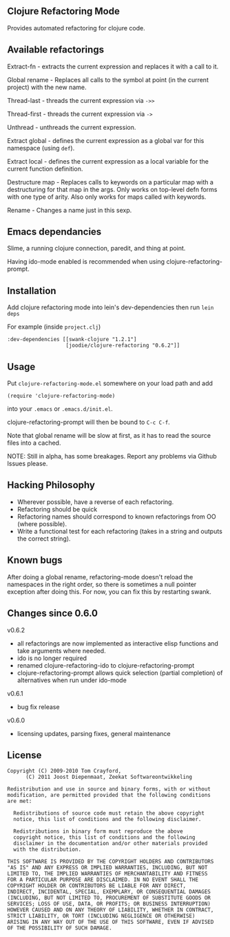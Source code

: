 Clojure Refactoring Mode
------------------------

Provides automated refactoring for clojure code.

Available refactorings
----------------------

Extract-fn - extracts the current expression and replaces it with a
call to it.

Global rename - Replaces all calls to the symbol at point (in the
current project) with the new name.

Thread-last - threads the current expression via `->>`

Thread-first - threads the current expression via `->`

Unthread - unthreads the current expression.

Extract global - defines the current expression as a global var for
this namespace (using `def`).

Extract local - defines the current expression as a local variable for
the current function definition.

Destructure map - Replaces calls to keywords on a particular map with
a destructuring for that map in the args. Only works on top-level defn
forms with one type of arity. Also only works for maps called with
keywords.

Rename - Changes a name just in this sexp.

Emacs dependancies
---
Slime, a running clojure connection, paredit, and thing at point.

Having ido-mode enabled is recommended when using 
clojure-refactoring-prompt.

Installation
---

Add clojure refactoring mode into lein's dev-dependencies then run
`lein deps`

For example (inside `project.clj`)

    :dev-dependencies [[swank-clojure "1.2.1"]
                       [joodie/clojure-refactoring "0.6.2"]]

Usage
---

Put `clojure-refactoring-mode.el` somewhere on your load path and add

    (require 'clojure-refactoring-mode)

into your `.emacs` or `.emacs.d/init.el`.

clojure-refactoring-prompt will then be bound to `C-c C-f`.

Note that global rename will be slow at first, as it has to read the
source files into a cached.

NOTE: Still in alpha, has some breakages. Report any problems via
Github Issues please.


Hacking Philosophy
--------------------

 * Wherever possible, have a reverse of each refactoring.
 * Refactoring should be quick
 * Refactoring names should correspond to known refactorings from OO
   (where possible).
 * Write a functional test for each refactoring (takes in a string and
   outputs the correct string).

Known bugs
---
After doing a global rename, refactoring-mode doesn't reload the
namespaces in the right order, so there is sometimes a null pointer
exception after doing this. For now, you can fix this by restarting
swank.

Changes since 0.6.0
---

v0.6.2 

  * all refactorings are now implemented as interactive elisp 
    functions and take arguments where needed.
  * ido is no longer required
  * renamed clojure-refactoring-ido to clojure-refactoring-prompt
  * clojure-refactoring-prompt allows quick selection (partial 
    completion) of alternatives when run under ido-mode

v0.6.1 

  * bug fix release

v0.6.0

  * licensing updates, parsing fixes, general maintenance

License
---

    Copyright (C) 2009-2010 Tom Crayford,
          (C) 2011 Joost Diepenmaat, Zeekat Softwareontwikkeling

    Redistribution and use in source and binary forms, with or without
    modification, are permitted provided that the following conditions
    are met:

      Redistributions of source code must retain the above copyright
      notice, this list of conditions and the following disclaimer.

      Redistributions in binary form must reproduce the above
      copyright notice, this list of conditions and the following
      disclaimer in the documentation and/or other materials provided
      with the distribution.

    THIS SOFTWARE IS PROVIDED BY THE COPYRIGHT HOLDERS AND CONTRIBUTORS
    "AS IS" AND ANY EXPRESS OR IMPLIED WARRANTIES, INCLUDING, BUT NOT
    LIMITED TO, THE IMPLIED WARRANTIES OF MERCHANTABILITY AND FITNESS
    FOR A PARTICULAR PURPOSE ARE DISCLAIMED. IN NO EVENT SHALL THE
    COPYRIGHT HOLDER OR CONTRIBUTORS BE LIABLE FOR ANY DIRECT,
    INDIRECT, INCIDENTAL, SPECIAL, EXEMPLARY, OR CONSEQUENTIAL DAMAGES
    (INCLUDING, BUT NOT LIMITED TO, PROCUREMENT OF SUBSTITUTE GOODS OR
    SERVICES; LOSS OF USE, DATA, OR PROFITS; OR BUSINESS INTERRUPTION)
    HOWEVER CAUSED AND ON ANY THEORY OF LIABILITY, WHETHER IN CONTRACT,
    STRICT LIABILITY, OR TORT (INCLUDING NEGLIGENCE OR OTHERWISE)
    ARISING IN ANY WAY OUT OF THE USE OF THIS SOFTWARE, EVEN IF ADVISED
    OF THE POSSIBILITY OF SUCH DAMAGE.
